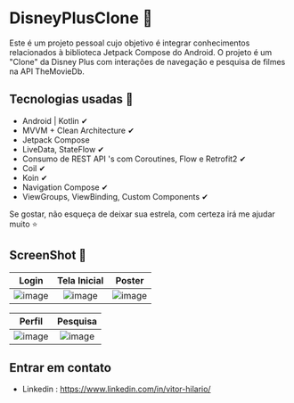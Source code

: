 # DisneyPlusClone 💫

Este é um projeto pessoal cujo objetivo é integrar conhecimentos relacionados à biblioteca Jetpack Compose do Android. O projeto é um "Clone" da Disney Plus com interações de navegação e pesquisa de filmes na API TheMovieDb. 

## Tecnologias usadas 🚀

- Android | Kotlin ✔︎
- MVVM + Clean Architecture ✔︎
- Jetpack Compose
- LiveData, StateFlow ✔︎
- Consumo de REST API 's com Coroutines, Flow e Retrofit2 ✔︎
- Coil ✔︎
- Koin ✔︎
- Navigation Compose ✔︎
- ViewGroups, ViewBinding, Custom Components ✔︎

Se gostar, não esqueça de deixar sua estrela, com certeza irá me ajudar muito ⭐

## ScreenShot 📸

| Login | Tela Inicial  | Poster | 
| :--------------------: | :--------------------: | :--------------------: |
| ![image](https://github.com/ovitorhilario/disneyplus-clone/assets/81326138/fad969c5-c5e5-4e2c-ac4c-4c1328e9d302) | ![image](https://github.com/ovitorhilario/disneyplus-clone/assets/81326138/49e0014d-24d9-4870-b45f-f18472744439) | ![image](https://github.com/ovitorhilario/disneyplus-clone/assets/81326138/3bce82b5-fe20-4345-b356-9631e56e5126) |

| Perfil | Pesquisa | 
| :--------------------: | :--------------------: | 
|  ![image](https://github.com/ovitorhilario/disneyplus-clone/assets/81326138/de6dbb89-b633-45b6-a285-47efa93166dd) | ![image](https://github.com/ovitorhilario/disneyplus-clone/assets/81326138/076399ee-3ef2-4328-8850-e5282b6ec307) |   

## Entrar em contato 
- Linkedin : https://www.linkedin.com/in/vitor-hilario/
